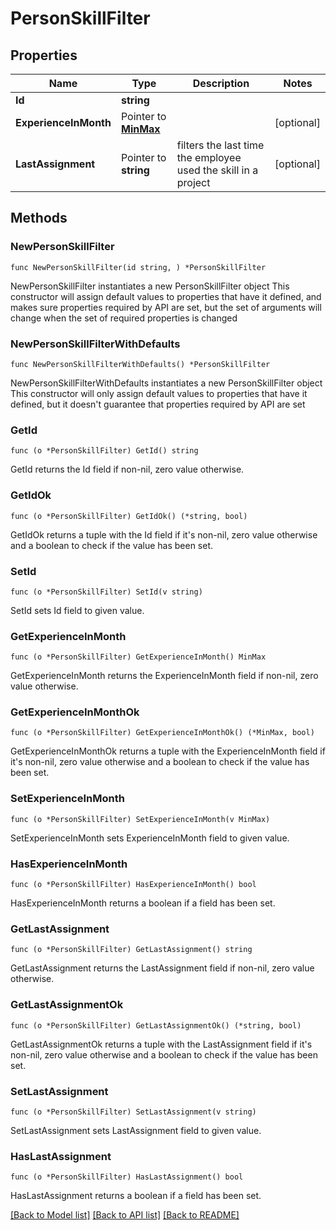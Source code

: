 # PersonSkillFilter

## Properties

Name | Type | Description | Notes
------------ | ------------- | ------------- | -------------
**Id** | **string** |  | 
**ExperienceInMonth** | Pointer to [**MinMax**](MinMax.md) |  | [optional] 
**LastAssignment** | Pointer to **string** | filters the last time the employee used the skill in a project | [optional] 

## Methods

### NewPersonSkillFilter

`func NewPersonSkillFilter(id string, ) *PersonSkillFilter`

NewPersonSkillFilter instantiates a new PersonSkillFilter object
This constructor will assign default values to properties that have it defined,
and makes sure properties required by API are set, but the set of arguments
will change when the set of required properties is changed

### NewPersonSkillFilterWithDefaults

`func NewPersonSkillFilterWithDefaults() *PersonSkillFilter`

NewPersonSkillFilterWithDefaults instantiates a new PersonSkillFilter object
This constructor will only assign default values to properties that have it defined,
but it doesn't guarantee that properties required by API are set

### GetId

`func (o *PersonSkillFilter) GetId() string`

GetId returns the Id field if non-nil, zero value otherwise.

### GetIdOk

`func (o *PersonSkillFilter) GetIdOk() (*string, bool)`

GetIdOk returns a tuple with the Id field if it's non-nil, zero value otherwise
and a boolean to check if the value has been set.

### SetId

`func (o *PersonSkillFilter) SetId(v string)`

SetId sets Id field to given value.


### GetExperienceInMonth

`func (o *PersonSkillFilter) GetExperienceInMonth() MinMax`

GetExperienceInMonth returns the ExperienceInMonth field if non-nil, zero value otherwise.

### GetExperienceInMonthOk

`func (o *PersonSkillFilter) GetExperienceInMonthOk() (*MinMax, bool)`

GetExperienceInMonthOk returns a tuple with the ExperienceInMonth field if it's non-nil, zero value otherwise
and a boolean to check if the value has been set.

### SetExperienceInMonth

`func (o *PersonSkillFilter) SetExperienceInMonth(v MinMax)`

SetExperienceInMonth sets ExperienceInMonth field to given value.

### HasExperienceInMonth

`func (o *PersonSkillFilter) HasExperienceInMonth() bool`

HasExperienceInMonth returns a boolean if a field has been set.

### GetLastAssignment

`func (o *PersonSkillFilter) GetLastAssignment() string`

GetLastAssignment returns the LastAssignment field if non-nil, zero value otherwise.

### GetLastAssignmentOk

`func (o *PersonSkillFilter) GetLastAssignmentOk() (*string, bool)`

GetLastAssignmentOk returns a tuple with the LastAssignment field if it's non-nil, zero value otherwise
and a boolean to check if the value has been set.

### SetLastAssignment

`func (o *PersonSkillFilter) SetLastAssignment(v string)`

SetLastAssignment sets LastAssignment field to given value.

### HasLastAssignment

`func (o *PersonSkillFilter) HasLastAssignment() bool`

HasLastAssignment returns a boolean if a field has been set.


[[Back to Model list]](../README.md#documentation-for-models) [[Back to API list]](../README.md#documentation-for-api-endpoints) [[Back to README]](../README.md)


